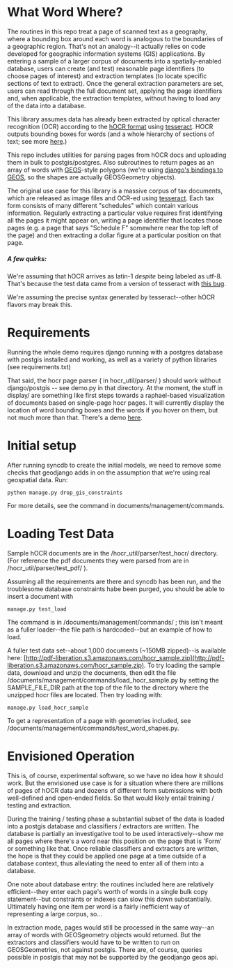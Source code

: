 What Word Where?
=============

The routines in this repo treat a page of scanned text as a geography, where a bounding box around each word is analogous to the boundaries of a geographic region. That's not an analogy--it actually relies on code developed for geographic information systems (GIS) applications. By entering a sample of a larger corpus of documents into a spatially-enabled database, users can create (and test) reasonable page identifiers (to choose pages of interest) and extraction templates (to locate specific sections of text to extract). Once the general extraction parameters are set, users can read through the full document set, applying the page identifiers and, when applicable, the extraction templates, without having to load any of the data into a database.

This library assumes data has already been extracted by optical character recognition (OCR) according to the [hOCR format](http://en.wikipedia.org/wiki/HOCR) using [tesseract](http://code.google.com/p/tesseract-ocr/).  HOCR outputs bounding boxes for words (and a whole hierarchy of sections of text; see more [here](https://docs.google.com/a/sunlightfoundation.com/document/d/1QQnIQtvdAC_8n92-LhwPcjtAUFwBlzE8EWnKAxlgVf0/preview).) 

This repo includes utilities for parsing pages from hOCR docs and uploading them in bulk to postgis/postgres. Also subroutines to return pages as an array of words with [GEOS](http://trac.osgeo.org/geos/)-style polygons (we're using [django's bindings to GEOS](https://docs.djangoproject.com/en/dev/ref/contrib/gis/geos/), so the shapes are actually GEOSGeometry objects).

The original use case for this library is a massive corpus of tax documents, which are released as image files and OCR-ed using [tesseract](http://code.google.com/p/tesseract-ocr/). Each tax form consists of many different "schedules" which contain various information. Regularly extracting a particular value requires first identifying all the pages it might appear on, writing a page identifier that locates those pages (e.g. a page that says "Schedule F" somewhere near the top left of the page) and then extracting a dollar figure at a particular position on that page. 


##### A few quirks:
We're assuming that hOCR arrives as latin-1 *despite* being labeled as utf-8. That's because the test data came from a version of tesseract with [this bug](https://groups.google.com/forum/#!topic/tesseract-ocr/UiyIMUWMzsU).

We're assuming the precise syntax generated by tesseract--other hOCR flavors may break this.

	

Requirements
============

Running the whole demo requires django running with a postgres database with postgis installed and working, as well as a variety of python libraries (see requirements.txt)

That said, the hocr page parser ( in hocr_util/parser/ ) should work without django/postgis -- see demo.py in that directory. At the moment, the stuff in display/ are something like first steps towards a raphael-based visualization of documents based on single-page hocr pages. It will currently display the location of word bounding boxes and the words if you hover on them, but not much more than that. There's a demo [here](http://jacobfenton.s3.amazonaws.com/hocr/display_hocr_page.html). 


Initial setup
=============
After running syncdb to create the initial models, we need to remove some checks that geodjango adds in on the assumption that we're using real geospatial data. Run:

	python manage.py drop_gis_constraints

For more details, see the command in documents/management/commands. 

Loading Test Data
===============

Sample hOCR documents are in the  /hocr_util/parser/test_hocr/ directory. (For reference the pdf documents they were parsed from are in /hocr_util/parser/test_pdf/ ).

Assuming all the requirements are there and syncdb has been run, and the troublesome database constraints habe been purged, you should be able to insert a document with 

	manage.py test_load

The command is in /documents/management/commands/ ; this isn't meant as a fuller loader--the file path is hardcoded--but an example of how to load. 

A fuller test data set--about 1,000 documents (~150MB zipped)--is available here: [http://pdf-liberation.s3.amazonaws.com/hocr_sample.zip](http://pdf-liberation.s3.amazonaws.com/hocr_sample.zip). To try loading the sample data, download and unzip the documents, then edit the file /documents/management/commands/load_hocr_sample.py by setting the SAMPLE_FILE_DIR path at the top of the file to the directory where the unzipped hocr files are located. Then try loading with:

	manage.py load_hocr_sample


To get a representation of a page with geometries included, see /documents/management/commands/test_word_shapes.py.

Envisioned Operation
============
This is, of course, experimental software, so we have no idea how it should work. But the envisioned use case is for a situation where there are millions of pages of hOCR data and dozens of different form submissions with both well-defined and open-ended fields. So that would likely entail training / testing and extraction. 

During the training / testing phase a substantial subset of the data is loaded into a postgis database and classifiers / extractors are written. The database is partially an investigative tool to be used interactively--show me all pages where there's a word near this position on the page that is 'Form' or something like that. Once reliable classifiers and extractors are written, the hope is that they could be applied one page at a time outside of a database context, thus alleviating the need to enter all of them into a database. 

One note about database entry: the routines included here are relatively efficient--they enter each page's worth of words in a single bulk copy statement--but constraints or indexes can slow this down substantially. Ultimately having one item per word is a fairly inefficient way of representing a large corpus, so… 

In extraction mode, pages would still be processed in the same way--an array of words with GEOSgeometry objects would returned. But the extractors and classifiers would have to be written to run on GEOSGeometries, not against postgis. There are, of course, queries possible in postgis that may not be supported by the geodjango geos api. 


	
